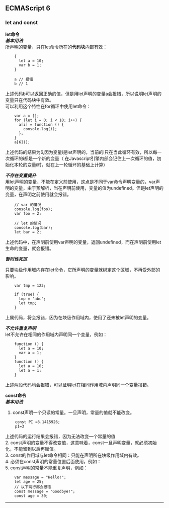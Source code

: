 ## ECMAScript 6 

### let and const ###
   
**let命令**         
***基本用法***    
所声明的变量，只在let命令所在的**代码块**内部有效：       
		
		{
		  let a = 10;
		  var b = 1;
		}
		
		a // 报错
		b // 1    

上述代码b可以返回正确的值，但是用let声明的变量a会报错，所以说明let声明的变量只在代码块中有效。  
可以利用这个特性在for循环中使用let命令：
				       	
		var a = [];
		for (let i = 0; i < 10; i++) {
		  a[i] = function () {
		    console.log(i);
		  };
		}
		a[6]();    

上述代码的结果为6,因为变量i是let声明的，当前的i只在当此循环有效，所以每一次循环的i都是一个新的变量（	在Javascript引擎内部会记住上一次循环的值，初始化本轮的变量i时，就在上一轮循环的基础上计算）

***不存在变量提升***    
用let声明的变量，不能在定义前使用，这点是不同于var命令声明变量的，var声明的变量，由于预解析，当在声明前使用，变量的值为undefined。但是let声明的变量，在声明之前使用就会报错。
	
		// var 的情况
		console.log(foo); 
		var foo = 2;
		
		// let 的情况
		console.log(bar);
		let bar = 2;     
上述代码中，在声明前使用var声明的变量，返回undefined，而在声明前使用let生命的变量，就会报错。

***暂时性死区***   

只要块级作用域内存在let命令，它所声明的变量就绑定这个区域，不再受外部的影响。
 
		var tmp = 123;
		
		if (true) {
		  tmp = 'abc'; 
		  let tmp;
		}
上属代码，将会报错，因为在块级作用域内，使用了还未被let声明的变量。

***不允许重复声明***	    
let不允许在相同的作用域内声明同一个变量，例如：
	
		function () {
		  let a = 10;
		  var a = 1;
		}	
		function () {
		  let a = 10;
		  let a = 1;
		}	
上述两段代码均会报错，可以证明let在相同作用域内声明同一个变量报错。

**const命令**    
***基本用法***  
1. const声明一个只读的常量。一旦声明，常量的值就不能改变。 
        
		const PI =3.1415926;
		pI=3
上述代码的运行结果会报错，因为无法改变一个常量的值  
2. const声明的变量不得改变值，这意味着，const一旦声明变量，就必须初始化，不能留到以后再赋值。  
3. const的作用域与let命令相同：只能在声明所在块级作用域内有效。  
4. 必须在const声明的常量位置后面使用，例如：     
5. const声明的常量不能重复声明，例如：    
  
		var message = "Hello!";
		let age = 25;
		// 以下两行都会报错
		const message = "Goodbye!";
		const age = 30;


***
